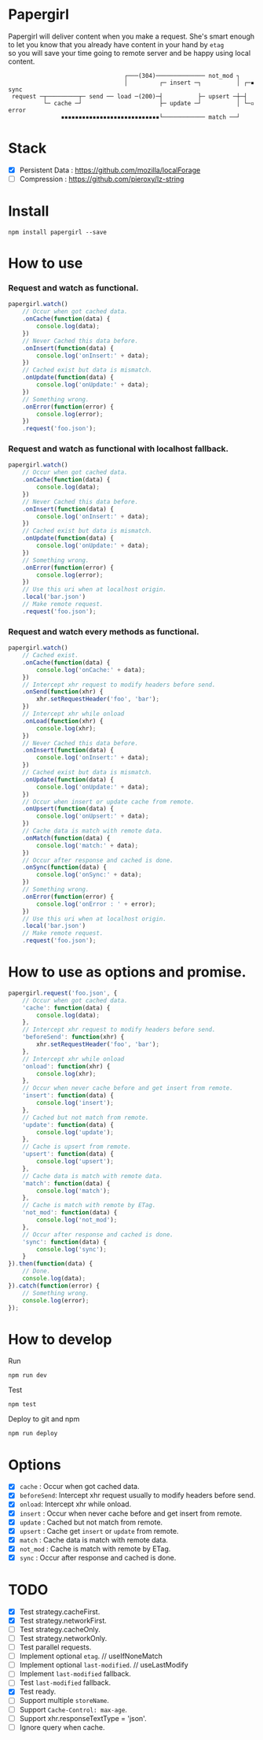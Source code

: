 Papergirl
===
Papergirl will deliver content when you make a request. She's smart enough  
to let you know that you already have content in your hand by `etag`  
so you will save your time going to remote server and be happy using local content.   

```
                                 ┌───(304)────────────── not_mod ┐
                                 │         ┌─ insert ─┐          │ ┌─▪ sync
 request ─┬─────────┬─ send ── load ─(200)─┤          ├─ upsert ─┼─┤
          └─ cache ─┘                      ├─ update ─┘          │ └─▫ error
               ▪▪▪▪▪▪▪▪▪▪▪▪▪▪▪▪▪▪▪▪▪▪▪▪▪▪▪▪└──────────── match ──┘
```
Stack
===
- [x] Persistent Data : https://github.com/mozilla/localForage
- [ ] Compression : https://github.com/pieroxy/lz-string

Install
===
```shell
npm install papergirl --save
```
How to use
===
### Request and watch as functional.
```js
papergirl.watch()
    // Occur when got cached data.
    .onCache(function(data) {
        console.log(data);
    })
    // Never Cached this data before.  
    .onInsert(function(data) {
        console.log('onInsert:' + data);
    })
    // Cached exist but data is mismatch.
    .onUpdate(function(data) {
        console.log('onUpdate:' + data);
    })
    // Something wrong.
    .onError(function(error) {
        console.log(error);
    })
    .request('foo.json');
```

### Request and watch as functional with **localhost** fallback.
```js
papergirl.watch()
    // Occur when got cached data.
    .onCache(function(data) {
        console.log(data);
    })
    // Never Cached this data before.  
    .onInsert(function(data) {
        console.log('onInsert:' + data);
    })
    // Cached exist but data is mismatch.
    .onUpdate(function(data) {
        console.log('onUpdate:' + data);
    })
    // Something wrong.
    .onError(function(error) {
        console.log(error);
    })
    // Use this uri when at localhost origin.
    .local('bar.json')
    // Make remote request.
    .request('foo.json');
```

### Request and watch every methods as functional.
```js
papergirl.watch()
    // Cached exist.
    .onCache(function(data) {
        console.log('onCache:' + data);
    })
    // Intercept xhr request to modify headers before send.
    .onSend(function(xhr) {
        xhr.setRequestHeader('foo', 'bar');
    })
    // Intercept xhr while onload
    .onLoad(function(xhr) {
        console.log(xhr);
    })
    // Never Cached this data before.  
    .onInsert(function(data) {
        console.log('onInsert:' + data);
    })
    // Cached exist but data is mismatch.
    .onUpdate(function(data) {
        console.log('onUpdate:' + data);
    })
    // Occur when insert or update cache from remote.
    .onUpsert(function(data) {
        console.log('onUpsert:' + data);
    })
    // Cache data is match with remote data.
    .onMatch(function(data) {
        console.log('match:' + data);
    })
    // Occur after response and cached is done.
    .onSync(function(data) {
        console.log('onSync:' + data);
    })
    // Something wrong.
    .onError(function(error) {
        console.log('onError : ' + error);
    })
    // Use this uri when at localhost origin.
    .local('bar.json')
    // Make remote request.
    .request('foo.json');
```
How to use as options and promise.
===
```js
papergirl.request('foo.json', {
    // Occur when got cached data.
    'cache': function(data) {
        console.log(data);
    },
    // Intercept xhr request to modify headers before send.
    'beforeSend': function(xhr) {
        xhr.setRequestHeader('foo', 'bar');
    },
    // Intercept xhr while onload
    'onload': function(xhr) {
        console.log(xhr);
    },
    // Occur when never cache before and get insert from remote.
    'insert': function(data) {
        console.log('insert');
    },
    // Cached but not match from remote.
    'update': function(data) {
        console.log('update');
    },
    // Cache is upsert from remote.
    'upsert': function(data) {
        console.log('upsert');
    },
    // Cache data is match with remote data.
    'match': function(data) {
        console.log('match');
    },
    // Cache is match with remote by ETag.
    'not_mod': function(data) {
        console.log('not_mod');
    },
    // Occur after response and cached is done.
    'sync': function(data) {
        console.log('sync');
    }
}).then(function(data) {
    // Done.
    console.log(data);
}).catch(function(error) {
    // Something wrong.
    console.log(error);
});
```

How to develop
===
Run 
```shell
npm run dev
```
Test 
```shell
npm test
```
Deploy to git and npm
```shell
npm run deploy
```

Options
===
- [x] `cache` : Occur when got cached data.
- [x] `beforeSend`: Intercept xhr request usually to modify headers before send.
- [x] `onload`: Intercept xhr while onload.
- [x] `insert` : Occur when never cache before and get insert from remote.
- [x] `update` : Cached but not match from remote.
- [x] `upsert` : Cache get `insert` or `update` from remote.
- [x] `match` : Cache data is match with remote data.
- [x] `not_mod` : Cache is match with remote by ETag.
- [x] `sync` : Occur after response and cached is done.

TODO
===
- [x] Test strategy.cacheFirst.
- [x] Test strategy.networkFirst.
- [ ] Test strategy.cacheOnly.
- [ ] Test strategy.networkOnly.
- [ ] Test parallel requests.
- [ ] Implement optional `etag`. // useIfNoneMatch
- [ ] Implement optional `last-modified`. // useLastModify
- [ ] Implement `last-modified` fallback.
- [ ] Test `last-modified` fallback.
- [x] Test ready.
- [ ] Support multiple `storeName`.
- [ ] Support `Cache-Control: max-age`.
- [ ] Support xhr.responseTextType = 'json'.
- [ ] Ignore query when cache.